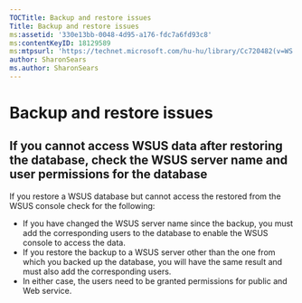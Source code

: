 ```yaml
---
TOCTitle: Backup and restore issues
Title: Backup and restore issues
ms:assetid: '330e13bb-0048-4d95-a176-fdc7a6fd93c8'
ms:contentKeyID: 18129589
ms:mtpsurl: 'https://technet.microsoft.com/hu-hu/library/Cc720482(v=WS.10)'
author: SharonSears
ms.author: SharonSears
---
```


Backup and restore issues
=========================

If you cannot access WSUS data after restoring the database, check the WSUS server name and user permissions for the database
-----------------------------------------------------------------------------------------------------------------------------

If you restore a WSUS database but cannot access the restored from the WSUS console check for the following:

-   If you have changed the WSUS server name since the backup, you must add the corresponding users to the database to enable the WSUS console to access the data.
-   If you restore the backup to a WSUS server other than the one from which you backed up the database, you will have the same result and must also add the corresponding users.
-   In either case, the users need to be granted permissions for public and Web service.
